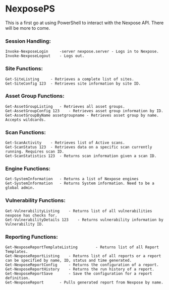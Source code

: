 # NexposePS
This is a first go at using PowerShell to interact with the Nexpose API. There will be more to come.

### Session Handling:
	Invoke-NexposeLogin 	-server nexpose.server - Logs in to Nexpose.
	Invoke-NexposeLogout 	- Logs out.

### Site Functions:

	Get-SiteListing 	- Retrieves a complete list of sites.
	Get-SiteConfig 123 	- Retrieves site information by site ID.

### Asset Group Functions:

	Get-AssetGroupListing	- Retrieves all asset groups.
	Get-AssetGroupConfig 123	- Retrieves asset group information by ID.
	Get-AssetGroupByName assetgroupname	- Retrieves asset group by name. Accepts wildcards.

### Scan Functions:

	Get-ScanActivity 	- Retrieves list of Active scans.
	Get-ScanStatus 123 	- Retrieves data on a specific scan currently running. Requires scan ID.
	Get-ScanStatistics 123 	- Returns scan information given a scan ID.

### Engine Functions:

	Get-SystemInformation 	- Returns a list of Nexpose engines
	Get-SystemInformation 	- Returns System information. Need to be a global admin.

### Vulnerability Functions:

	Get-VulnerabilityListing	- Returns list of all vulnerabilities nexpose has checks for.
	Get-VulnerabilityDetails 123	- Returns vulnerability information by Vulnerability ID.

### Reporting Functions:	

	Get-NexposeReportTemplateListing		- Returns list of all Report Templates.
	Get-NexposeReportListing	- Returns list of all reports or a report can be specified by name, ID, status and time generated.
	Get-NexposeReportConfig		- Returns the configuration of a report.
	Get-NexposeReportHistory	- Returns the run history of a report.
	Get-NexposeReportSave		- Save the configuration for a report definition.
	Get-NexposeReport		- Pulls generated report from Nexpose by name.
	